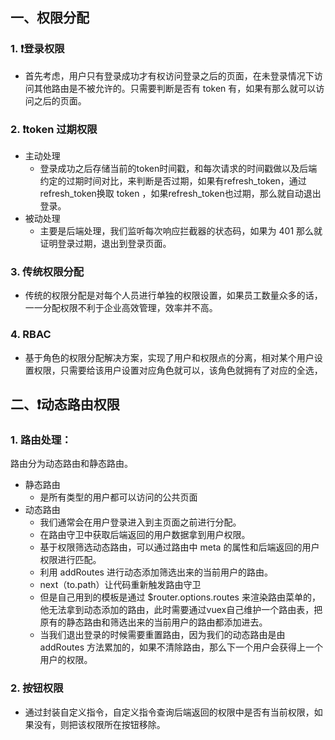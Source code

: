 ## 一、权限分配

### 1. ❗登录权限 

+ 首先考虑，用户只有登录成功才有权访问登录之后的页面，在未登录情况下访问其他路由是不被允许的。只需要判断是否有 token 有，如果有那么就可以访问之后的页面。

### 2. ❗token 过期权限

+ 主动处理
  + 登录成功之后存储当前的token时间戳，和每次请求的时间戳做以及后端约定的过期时间对比，来判断是否过期，如果有refresh_token，通过refresh_token换取 token ，如果refresh_token也过期，那么就自动退出登录。
+ 被动处理
  + 主要是后端处理，我们监听每次响应拦截器的状态码，如果为 401 那么就证明登录过期，退出到登录页面。

### 3. 传统权限分配

+ 传统的权限分配是对每个人员进行单独的权限设置，如果员工数量众多的话，一一分配权限不利于企业高效管理，效率并不高。

### 4. RBAC

+ 基于角色的权限分配解决方案，实现了用户和权限点的分离，相对某个用户设置权限，只需要给该用户设置对应角色就可以，该角色就拥有了对应的全选，

## 二、❗动态路由权限

### 1. 路由处理：

路由分为动态路由和静态路由。

+ 静态路由
  + 是所有类型的用户都可以访问的公共页面
+ 动态路由
  + 我们通常会在用户登录进入到主页面之前进行分配。
  + 在路由守卫中获取后端返回的用户数据拿到用户权限。
  + 基于权限筛选动态路由，可以通过路由中 meta 的属性和后端返回的用户权限进行匹配。
  + 利用 addRoutes 进行动态添加筛选出来的当前用户的路由。
  + next（to.path）让代码重新触发路由守卫
  + 但是自己用到的模板是通过 $router.options.routes 来渲染路由菜单的，他无法拿到动态添加的路由，此时需要通过vuex自己维护一个路由表，把原有的静态路由和筛选出来的当前用户的路由都添加进去。
  + 当我们退出登录的时候需要重置路由，因为我们的动态路由是由 addRoutes 方法累加的，如果不清除路由，那么下一个用户会获得上一个用户的权限。


### 2. 按钮权限

+ 通过封装自定义指令，自定义指令查询后端返回的权限中是否有当前权限，如果没有，则把该权限所在按钮移除。




